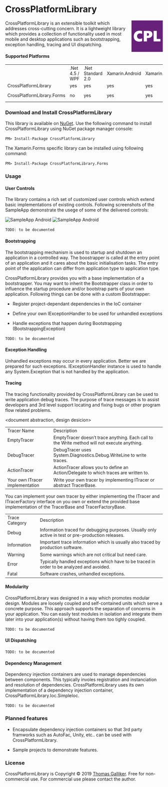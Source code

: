 # CrossPlatformLibrary
<img src="https://raw.githubusercontent.com/thomasgalliker/CrossPlatformLibrary/master/Images/cpl_short.png" alt="CrossPlatformLibrary" align="right" height="100">
CrossPlatformLibrary is an extensible toolkit which addresses cross-cutting concern. It is a lightweight library which provides a collection of functionality used in most mobile and desktop applications such as bootstrapping, exception handling, tracing and UI dispatching.

#### Supported Platforms

<table>
  <tr>
    <td></td>
    <td>.Net 4.5 / WPF</td>
    <td>.Net Standard 2.0</td>
    <td>Xamarin.Android</td>
    <td>Xamarin.iOS</td>
    <td>UWP</td>

  </tr>
  <tr>
    <td>CrossPlatformLibrary</td>
    <td>yes</td>
    <td>yes</td>
    <td>yes</td>
    <td>yes</td>
    <td>yes</td>
  </tr>
  <tr>
    <td>CrossPlatformLibrary.Forms</td>
    <td>no</td>
    <td>yes</td>
    <td>yes</td>
    <td>yes</td>
    <td>not yet</td>
  </tr>
</table>

### Download and Install CrossPlatformLibrary

This library is available on [NuGet](https://www.nuget.org/packages/CrossPlatformLibrary). Use the following command to install CrossPlatformLibrary using NuGet package manager console:

```PM> Install-Package CrossPlatformLibrary```

The Xamarin.Forms specific library can be installed using following command:

```PM> Install-Package CrossPlatformLibrary.Forms```

### Usage

#### User Controls
The library contains a rich set of customized user controls which extend basic implementations of existing controls. Following screenshots of the SampleApp demonstrate the usege of some of the delivered controls:
<p float="left">
<img src="https://raw.githubusercontent.com/thomasgalliker/CrossPlatformLibrary/master/Images/Screenshot_SampleApp_Android.png" alt="SampleApp Android">
<img src="https://raw.githubusercontent.com/thomasgalliker/CrossPlatformLibrary/master/Images/Screenshot_SampleApp_Android.png" alt="SampleApp Android">
</p>

```TODO: to be documented```

#### Bootstrapping

The bootstrapping mechanism is used to startup and shutdown an application in a controlled way. The boostrapper is called at the entry point of an application and it cares about the basic initialisation tasks. The entry point of the application can differ from application type to application type.


CrossPlatformLibrary provides you with a base implementation of a bootstrapper. You may want to inherit the Bootstrapper class in order to influence the startup procedure and/or bootstrap parts of your own application. Following things can be done with a custom Bootstrapper:

* Register project-dependant dependencies in the IoC container

* Define your own IExceptionHandler to be used for unhandled exceptions

* Handle exceptions that happen during Bootstrapping (BootstrappingException)

```TODO: to be documented```

#### Exception Handling

Unhandled exceptions may occur in every application. Better we are prepared for such exceptions. IExceptionHandler instance is used to handle any System.Exception that is not handled by the application.

#### Tracing

The tracing functionality provided by CrossPlatformLibrary can be used to write application debug traces. The purpose of trace messages is to assist developers and 3rd level support locating and fixing bugs or other program flow related problems.

<document abstraction, design desicion>

<table>
  <tr>
    <td>Tracer Name</td>
    <td>Description</td>
  </tr>
  <tr>
    <td>EmptyTracer</td>
    <td>EmptyTracer doesn’t trace anything. Each call to the Write method will not execute anything.</td>
  </tr>
  <tr>
    <td>DebugTracer</td>
    <td>DebugTracer uses System.Diagnostics.Debug.WriteLine to write traces.</td>
  </tr>
  <tr>
    <td>ActionTracer</td>
    <td>ActionTracer allows you to define an Action/Delegate to which traces are written to.</td>
  </tr>
  <tr>
    <td>Your own ITracer implementation</td>
    <td>Write your own tracer by implementing ITracer or abstract TracerBase.</td>
  </tr>
</table>

You can implement your own tracer by either implementing the ITracer and ITracerFactory interface on you own or extend the provided base implementation of the TracerBase and TracerFactoryBase.

<table>
  <tr>
    <td>Trace Category</td>
    <td>Description</td>
  </tr>
  <tr>
    <td>Debug</td>
    <td>Information traced for debugging purposes. Usually only active in test or pre-production releases.</td>
  </tr>
  <tr>
    <td>Information</td>
    <td>Important trace information which is usually also traced by production software.</td>
  </tr>
  <tr>
    <td>Warning</td>
    <td>Some warnings which are not critical but need care.</td>
  </tr>
  <tr>
    <td>Error</td>
    <td>Typically handled exceptions which have to be traced in order to be analyzed and avoided.</td>
  </tr>
  <tr>
    <td>Fatal</td>
    <td>Software crashes, unhandled exceptions.</td>
  </tr>
</table>


#### Modularity

CrossPlatformLibrary was designed in a way which promotes modular design. Modules are loosely coupled and self-contained units which serve a concrete purpose. This approach supports the separation of concerns in your application. You can easily test modules in isolation and integrate them later into your application(s) without having them too tighly coupled. 

```TODO: to be documented```

#### UI Dispatching

```TODO: to be documented```

#### Dependency Management

Dependency injection containers are used to manage dependencies between components. This typically involes registration and instanciation and resolution of dependencies. CrossPlatformLibrary uses its own implementation of a dependency injection container, CrossPlatformLibrary.Ioc.SimpleIoc.

```TODO: to be documented```

### Planned features

* Encapsulate dependency injection containers so that 3rd party framworks such as AutoFac, Unity, etc.. can be used with CrossPlatformLibrary.

* Sample projects to demonstrate features.

### License

CrossPlatformLibrary is Copyright &copy; 2019 [Thomas Galliker](https://ch.linkedin.com/in/thomasgalliker). Free for non-commercial use. For commercial use please contact the author.

